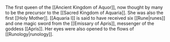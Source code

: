 The first queen of the <span class="political-bodies-places">[[Ancient Kingdom of Aquor]]</span>, now thought by many to be the precursor to the <span class="political-bodies-places">[[Sacred Kingdom of Aquaria]]</span>.
She was also the first <span class="miscellaneous">[[Holy Mother]]</span>.
<span class="people">[[Aquaria I]]</span> is said to have received six <span class="miscellaneous">[[Rune|runes]]</span> and one magic sword from the <span class="miscellaneous">[[Emissary of Apris]]</span>, messenger of the goddess <span class="miscellaneous">[[Apris]]</span>.  Her eyes were also opened to the flows of <span class="miscellaneous">[[Runology|runology]]</span>.
